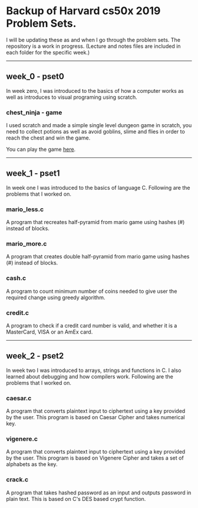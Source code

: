 # Backup of Harvard cs50x 2019 Problem Sets.

I will be updating these as and when I go through the problem sets. The repository is a work in progress. (Lecture and notes files are included in each folder for the specific week.)

---

## week_0 - pset0

In week zero, I was introduced to the basics of how a computer works as well as introduces to visual programing using scratch.

### chest_ninja - game
I used scratch and made a simple single level dungeon game in scratch, you need to collect potions as well as avoid goblins, slime and flies in order to reach the chest and win the game.

You can play the game [here](https://scratch.mit.edu/projects/317471408/).

---

## week_1 - pset1
In week one I was introduced to the basics of language C. Following are the problems that I worked on.

### mario_less.c
A program that recreates half-pyramid from mario game using hashes (#) instead of blocks.

### mario_more.c
A program that creates double half-pyramid from mario game using hashes (#) instead of blocks.

### cash.c
A program to count minimum number of coins needed to give user the required change using greedy algorithm.

### credit.c
A program to check if a credit card number is valid, and whether it is a MasterCard, VISA or an AmEx card.

---

## week_2 - pset2
In week two I was introduced to arrays, strings and functions in C. I also learned about debugging and how compilers work. Following are the problems that I worked on.

### caesar.c
A program that converts plaintext input to ciphertext using a key provided by the user. This program is based on Caesar Cipher and takes numerical key.

### vigenere.c
A program that converts plaintext input to ciphertext using a key provided by the user. This program is based on Vigenere Cipher and takes a set of alphabets as the key.

### crack.c
A program that takes hashed password as an input and outputs password in plain text. This is based on C's DES based crypt function.
